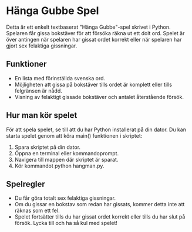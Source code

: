 # Hänga Gubbe Spel
Detta är ett enkelt textbaserat "Hänga Gubbe"-spel skrivet i Python.  Spelaren får gissa bokstäver för att försöka räkna ut ett dolt ord. Spelet är över antingen när spelaren har gissat ordet korrekt eller när spelaren har gjort sex felaktiga gissningar.

## Funktioner
* En lista med förinställda svenska ord.
* Möjligheten att gissa på bokstäver tills ordet är komplett eller tills felgränsen är nådd.
* Visning av felaktigt gissade bokstäver och antalet återstående försök.

## Hur man kör spelet
För att spela spelet, se till att du har Python installerat på din dator. Du kan starta spelet genom att köra main() funktionen i skriptet:

1. Spara skriptet på din dator.
2. Öppna en terminal eller kommandoprompt.
3. Navigera till mappen där skriptet är sparat.
4. Kör kommandot python hangman.py.

## Spelregler
* Du får göra totalt sex felaktiga gissningar.
* Om du gissar en bokstav som redan har gissats, kommer detta inte att räknas som ett fel.
* Spelet fortsätter tills du har gissat ordet korrekt eller tills du har slut på försök.
Lycka till och ha så kul med spelet!

